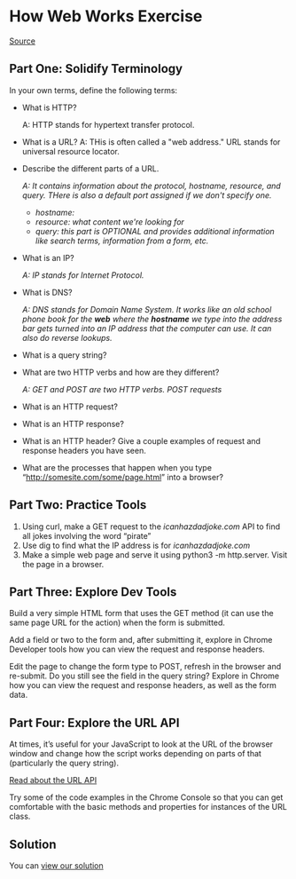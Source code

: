# How Web Works Exercise

[Source](http://curric.rithmschool.com/springboard/exercises/how-web-works/ "Permalink to How Web Works Exercise")

## Part One: Solidify Terminology

In your own terms, define the following terms:

- What is HTTP?

  A: HTTP stands for hypertext transfer protocol.

- What is a URL?
  A: THis is often called a "web address." URL stands for universal resource locator.

- Describe the different parts of a URL.

  _A: It contains information about the protocol, hostname, resource, and query. THere is also a default port assigned if we don't specify one._

  - _hostname:_
  - _resource: what content we're looking for_
  - _query: this part is OPTIONAL and provides additional information like search terms, information from a form, etc._

- What is an IP?

  _A: IP stands for Internet Protocol._

- What is DNS?

  _A: DNS stands for Domain Name System. It works like an old school phone book for the **web** where the **hostname** we type into the address bar gets turned into an IP address that the computer can use. It can also do reverse lookups._

- What is a query string?
- What are two HTTP verbs and how are they different?

  _A: GET and POST are two HTTP verbs. POST requests_

- What is an HTTP request?
- What is an HTTP response?
- What is an HTTP header? Give a couple examples of request and response headers you have seen.
- What are the processes that happen when you type “<http://somesite.com/some/page.html>” into a browser?

## Part Two: Practice Tools

1. Using curl, make a GET request to the _icanhazdadjoke.com_ API to find all jokes involving the word “pirate”
2. Use dig to find what the IP address is for _icanhazdadjoke.com_
3. Make a simple web page and serve it using python3 -m http.server. Visit the page in a browser.

## Part Three: Explore Dev Tools

Build a very simple HTML form that uses the GET method (it can use the same page URL for the action) when the form is submitted.

Add a field or two to the form and, after submitting it, explore in Chrome Developer tools how you can view the request and response headers.

Edit the page to change the form type to POST, refresh in the browser and re-submit. Do you still see the field in the query string? Explore in Chrome how you can view the request and response headers, as well as the form data.

## Part Four: Explore the URL API

At times, it’s useful for your JavaScript to look at the URL of the browser window and change how the script works depending on parts of that (particularly the query string).

[Read about the URL API](https://developer.mozilla.org/en-US/docs/Web/API/URL)

Try some of the code examples in the Chrome Console so that you can get comfortable with the basic methods and properties for instances of the URL class.

## Solution

You can [view our solution](http://curric.rithmschool.com/springboard/exercises/how-web-works/solution/index.html)
